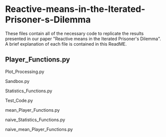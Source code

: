 # Reactive-means-in-the-Iterated-Prisoner-s-Dilemma

These files contain all of the necessary code to replicate the results presented in our paper "Reactive means in the Iterated Prisoner's Dilemma". A brief explanation of each file is contained in this ReadME.

Player_Functions.py
  - 

Plot_Processing.py

Sandbox.py

Statistics_Functions.py

Test_Code.py

mean_Player_Functions.py

naive_Statistics_Functions.py

naive_mean_Player_Functions.py
